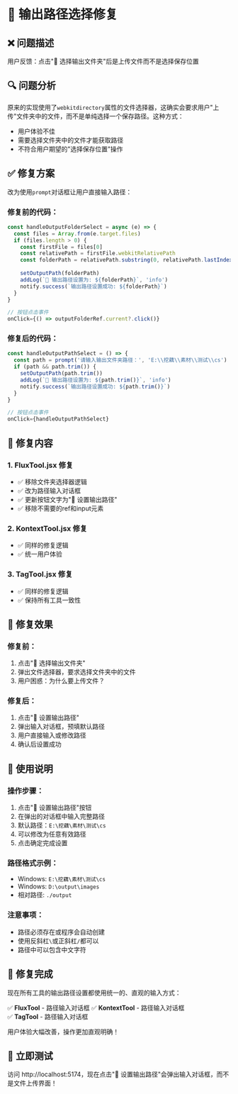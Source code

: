 # 🔧 输出路径选择修复

## ❌ 问题描述
用户反馈：点击"📂 选择输出文件夹"后是上传文件而不是选择保存位置

## 🔍 问题分析
原来的实现使用了`webkitdirectory`属性的文件选择器，这确实会要求用户"上传"文件夹中的文件，而不是单纯选择一个保存路径。这种方式：
- 用户体验不佳
- 需要选择文件夹中的文件才能获取路径
- 不符合用户期望的"选择保存位置"操作

## ✅ 修复方案
改为使用`prompt`对话框让用户直接输入路径：

### 修复前的代码：
```javascript
const handleOutputFolderSelect = async (e) => {
  const files = Array.from(e.target.files)
  if (files.length > 0) {
    const firstFile = files[0]
    const relativePath = firstFile.webkitRelativePath
    const folderPath = relativePath.substring(0, relativePath.lastIndexOf('/'))
    
    setOutputPath(folderPath)
    addLog(`📁 输出路径设置为: ${folderPath}`, 'info')
    notify.success(`输出路径设置成功: ${folderPath}`)
  }
}

// 按钮点击事件
onClick={() => outputFolderRef.current?.click()}
```

### 修复后的代码：
```javascript
const handleOutputPathSelect = () => {
  const path = prompt('请输入输出文件夹路径：', 'E:\\挖藕\\素材\\测试\\cs')
  if (path && path.trim()) {
    setOutputPath(path.trim())
    addLog(`📁 输出路径设置为: ${path.trim()}`, 'info')
    notify.success(`输出路径设置成功: ${path.trim()}`)
  }
}

// 按钮点击事件
onClick={handleOutputPathSelect}
```

## 🔧 修复内容

### 1. FluxTool.jsx 修复
- ✅ 移除文件夹选择器逻辑
- ✅ 改为路径输入对话框
- ✅ 更新按钮文字为"📂 设置输出路径"
- ✅ 移除不需要的ref和input元素

### 2. KontextTool.jsx 修复
- ✅ 同样的修复逻辑
- ✅ 统一用户体验

### 3. TagTool.jsx 修复
- ✅ 同样的修复逻辑
- ✅ 保持所有工具一致性

## 🎯 修复效果

### 修复前：
1. 点击"📂 选择输出文件夹"
2. 弹出文件选择器，要求选择文件夹中的文件
3. 用户困惑：为什么要上传文件？

### 修复后：
1. 点击"📂 设置输出路径"
2. 弹出输入对话框，预填默认路径
3. 用户直接输入或修改路径
4. 确认后设置成功

## 📝 使用说明

### 操作步骤：
1. 点击"📂 设置输出路径"按钮
2. 在弹出的对话框中输入完整路径
3. 默认路径：`E:\挖藕\素材\测试\cs`
4. 可以修改为任意有效路径
5. 点击确定完成设置

### 路径格式示例：
- Windows: `E:\挖藕\素材\测试\cs`
- Windows: `D:\output\images`
- 相对路径: `./output`

### 注意事项：
- 路径必须存在或程序会自动创建
- 使用反斜杠`\`或正斜杠`/`都可以
- 路径中可以包含中文字符

## 🎊 修复完成

现在所有工具的输出路径设置都使用统一的、直观的输入方式：

✅ **FluxTool** - 路径输入对话框
✅ **KontextTool** - 路径输入对话框  
✅ **TagTool** - 路径输入对话框

用户体验大幅改善，操作更加直观明确！

## 🚀 立即测试

访问 http://localhost:5174，现在点击"📂 设置输出路径"会弹出输入对话框，而不是文件上传界面！
